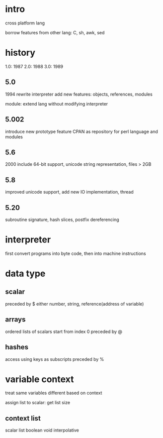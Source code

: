 # intro
cross platform lang

borrow features from other lang: C, sh, awk, sed

# history
1.0: 1987
2.0: 1988
3.0: 1989

## 5.0
1994
rewrite interpreter
add new features: objects, references, modules

module: extend lang without modifying interpreter

## 5.002
introduce new prototype feature
CPAN as repository for perl language and modules

## 5.6
2000
include 64-bit support, unicode string representation, files > 2GB

## 5.8
improved unicode support, add new IO implementation, thread

## 5.20
subroutine signature, hash slices, postfix dereferencing

# interpreter
first convert programs into byte code, then into machine instructions


# data type
## scalar
preceded by $
either number, string, reference(address of variable)

## arrays
ordered lists of scalars
start from index 0
preceded by @

## hashes
access using keys as subscripts
preceded by %


# variable context
treat same variables different based on context

assign list to scalar: get list size

## context list
scalar
list
boolean
void
interpolative





